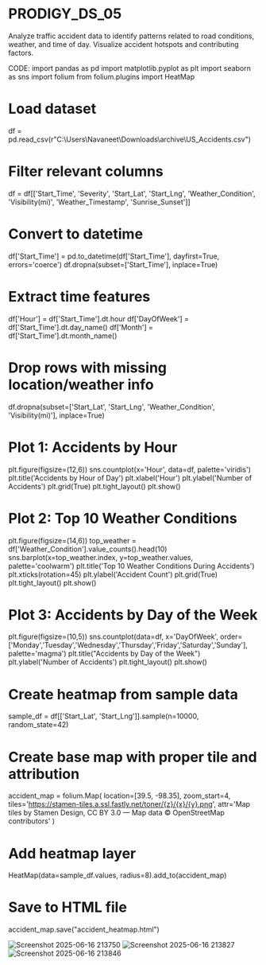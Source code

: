 # PRODIGY_DS_05
Analyze traffic accident data to identify patterns related to road conditions, weather, and time of day. Visualize accident hotspots and contributing factors.

CODE:
import pandas as pd
import matplotlib.pyplot as plt
import seaborn as sns
import folium
from folium.plugins import HeatMap

# Load dataset
df = pd.read_csv(r"C:\Users\Navaneet\Downloads\archive\US_Accidents.csv")

# Filter relevant columns
df = df[['Start_Time', 'Severity', 'Start_Lat', 'Start_Lng',
         'Weather_Condition', 'Visibility(mi)', 'Weather_Timestamp', 'Sunrise_Sunset']]

# Convert to datetime
df['Start_Time'] = pd.to_datetime(df['Start_Time'], dayfirst=True, errors='coerce')
df.dropna(subset=['Start_Time'], inplace=True)

# Extract time features
df['Hour'] = df['Start_Time'].dt.hour
df['DayOfWeek'] = df['Start_Time'].dt.day_name()
df['Month'] = df['Start_Time'].dt.month_name()

# Drop rows with missing location/weather info
df.dropna(subset=['Start_Lat', 'Start_Lng', 'Weather_Condition', 'Visibility(mi)'], inplace=True)

# Plot 1: Accidents by Hour
plt.figure(figsize=(12,6))
sns.countplot(x='Hour', data=df, palette='viridis')
plt.title('Accidents by Hour of Day')
plt.xlabel('Hour')
plt.ylabel('Number of Accidents')
plt.grid(True)
plt.tight_layout()
plt.show()

# Plot 2: Top 10 Weather Conditions
plt.figure(figsize=(14,6))
top_weather = df['Weather_Condition'].value_counts().head(10)
sns.barplot(x=top_weather.index, y=top_weather.values, palette='coolwarm')
plt.title('Top 10 Weather Conditions During Accidents')
plt.xticks(rotation=45)
plt.ylabel('Accident Count')
plt.grid(True)
plt.tight_layout()
plt.show()

# Plot 3: Accidents by Day of the Week
plt.figure(figsize=(10,5))
sns.countplot(data=df, x='DayOfWeek',
              order=['Monday','Tuesday','Wednesday','Thursday','Friday','Saturday','Sunday'],
              palette='magma')
plt.title("Accidents by Day of the Week")
plt.ylabel('Number of Accidents')
plt.tight_layout()
plt.show()

# Create heatmap from sample data
sample_df = df[['Start_Lat', 'Start_Lng']].sample(n=10000, random_state=42)

# Create base map with proper tile and attribution
accident_map = folium.Map(
    location=[39.5, -98.35],
    zoom_start=4,
    tiles='https://stamen-tiles.a.ssl.fastly.net/toner/{z}/{x}/{y}.png',
    attr='Map tiles by Stamen Design, CC BY 3.0 — Map data © OpenStreetMap contributors'
)

# Add heatmap layer
HeatMap(data=sample_df.values, radius=8).add_to(accident_map)

# Save to HTML file
accident_map.save("accident_heatmap.html")

![Screenshot 2025-06-16 213750](https://github.com/user-attachments/assets/3d0e25b7-6e97-481c-8761-1e37f16d5fa5)
![Screenshot 2025-06-16 213827](https://github.com/user-attachments/assets/cf80ee66-aaeb-486b-a735-c500712ea860)
![Screenshot 2025-06-16 213846](https://github.com/user-attachments/assets/768ce65a-d8e5-4347-9281-3aff0e22fefd)
